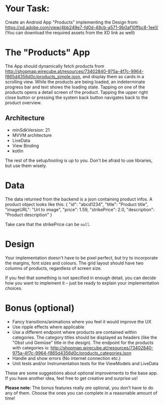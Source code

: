 # Your Task:
Create an Android App "Products" implementing the Design from: https://xd.adobe.com/view/4bb249e7-fd0d-48cb-a571-9b0af10ffbc8-1ee1/
(You can download the required assets from the XD link as well)

# The "Products" App
The App should dynamically fetch products from http://shopmap.wirecube.at/resources/73402840-975a-4f7c-9964-f865d4356d0c/products_simple.json, and display them as cards in a scrolling view.
While the products are being loaded, an indeterminate progress bar and text shows the loading state.
Tapping on one of the products opens a detail screen of the product. Tapping the upper right close button or pressing the system back button navigates back to the product overview.

## Architecture
- minSdkVersion: 21
- MVVM architecture
- LiveData
- View Binding
- kotlin

The rest of the setup/tooling is up to you.
Don't be afraid to use libraries, but use them wisely.

# Data
The data returned from the backend is a json containing product infos. A product object looks like this: 
{
    "id": "abcd1234",
    "title": "Product title",
    "imageURL": "Url to image",
    "price": 1.59,
    "strikePrice": 2.0,
    "description": "Product description"
}

Take care that the strikePrice can be `null`.

# Design
Your implementation doesn't have to be pixel perfect, but try to incorporate the margins, font sizes and colours.
The grid layout should have two columns of products, regardless of screen size.

If you feel that something is not specified in enough detail, you can decide how you want to implement it – just be ready to explain your implementation choices.

# Bonus (optional)
- Fancy transitions/animations where you feel it would improve the UX
- Use ripple effects where applicable
- Use a different endpoint where products are contained within categories. The category titles should be displayed as headers (like the "Obst und Gemüse" title in the design). The endpoint for the products with categories is: http://shopmap.wirecube.at/resources/73402840-975a-4f7c-9964-f865d4356d0c/products_categories.json
- Handle and show errors (No internet connection etc.)
- Unit tests and/or Instrumentation tests for the ViewModels and LiveData

These are some suggestions about optional improvements to the base app. 
If you have another idea, feel free to get creative and surprise us!


**Please note:**
The bonus features really *are* optional, you don't have to do any of them.
Choose the ones you can complete in a reasonable amount of time!

